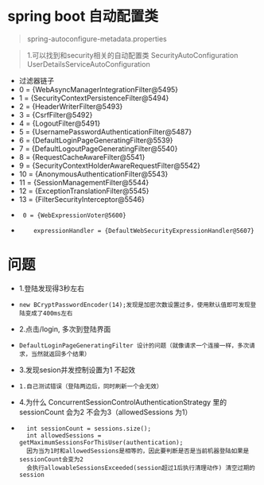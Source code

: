 # spring boot 自动配置类
>spring-autoconfigure-metadata.properties

>1.可以找到和security相关的自动配置类
>SecurityAutoConfiguration   UserDetailsServiceAutoConfiguration

- 过滤器链子
- 0 = {WebAsyncManagerIntegrationFilter@5495}
- 1 = {SecurityContextPersistenceFilter@5494}
- 2 = {HeaderWriterFilter@5493}
- 3 = {CsrfFilter@5492}
- 4 = {LogoutFilter@5491}
- 5 = {UsernamePasswordAuthenticationFilter@5487}
- 6 = {DefaultLoginPageGeneratingFilter@5539}
- 7 = {DefaultLogoutPageGeneratingFilter@5540}
- 8 = {RequestCacheAwareFilter@5541}
- 9 = {SecurityContextHolderAwareRequestFilter@5542}
- 10 = {AnonymousAuthenticationFilter@5543}
- 11 = {SessionManagementFilter@5544}
- 12 = {ExceptionTranslationFilter@5545}
- 13 = {FilterSecurityInterceptor@5546}
-      0 = {WebExpressionVoter@5600}
-         expressionHandler = {DefaultWebSecurityExpressionHandler@5607}

# 问题
- 1.登陆发现得3秒左右
-     new BCryptPasswordEncoder(14);发现是加密次数设置过多，使用默认值即可发现登陆变成了400ms左右
- 2.点击/login, 多次到登陆界面
-     DefaultLoginPageGeneratingFilter 设计的问题（就像请求一个连接一样，多次请求，当然就返回多个结果）
- 3.发现sesion并发控制设置为1 不起效
-     1.自己测试错误（登陆两边后，同时刷新一个会无效）
- 4.为什么 ConcurrentSessionControlAuthenticationStrategy 里的sessionCount 会为2 不会为3（allowedSessions 为1）
-       int sessionCount = sessions.size();
		int allowedSessions = getMaximumSessionsForThisUser(authentication);
		因为当为1时和allowedSessions是相等的，因此要判断是否是当前机器登陆如果是 sessionCount会变为2
		会执行allowableSessionsExceeded(session超过1后执行清理动作) 清空过期的session
